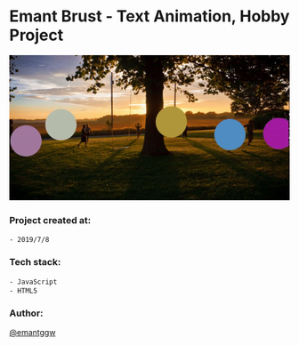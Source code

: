 # Emant Brust - Text Animation, Hobby Project

  <img src="https://github.com/emantggw/emant_animation_js/raw/main/assets/screenshots/screenshot.gif" />

### Project created at:

    - 2019/7/8

### Tech stack:

    - JavaScript
    - HTML5

### Author:

[@emantggw](https://github.com/emantggw)
